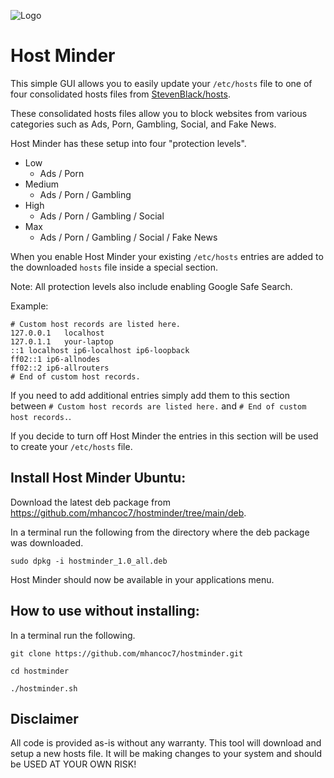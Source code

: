 ![Logo](https://raw.githubusercontent.com/mhancoc7/hostminder/main/hostminder.png)
# Host Minder

This simple GUI allows you to easily update your `/etc/hosts` file to one of four consolidated hosts files
from [StevenBlack/hosts](https://github.com/StevenBlack/hosts).

These consolidated hosts files allow you to block websites from various categories such as Ads, Porn, Gambling, Social,
and Fake News.

Host Minder has these setup into four "protection levels".

* Low
    * Ads / Porn
* Medium
    * Ads / Porn / Gambling
* High
    * Ads / Porn / Gambling / Social
* Max
    * Ads / Porn / Gambling / Social / Fake News

When you enable Host Minder your existing `/etc/hosts` entries are added to the downloaded `hosts` file inside a special
section.

Note: All protection levels also include enabling Google Safe Search.

Example:

```
# Custom host records are listed here.
127.0.0.1	localhost
127.0.1.1	your-laptop
::1	localhost ip6-localhost ip6-loopback
ff02::1 ip6-allnodes
ff02::2 ip6-allrouters
# End of custom host records.
```

If you need to add additional entries simply add them to this section between `# Custom host records are listed here.`
and `# End of custom host records.`.

If you decide to turn off Host Minder the entries in this section will be used to create your `/etc/hosts` file.

## Install Host Minder Ubuntu:

Download the latest deb package from https://github.com/mhancoc7/hostminder/tree/main/deb.

In a terminal run the following from the directory where the deb package was downloaded.

```sudo dpkg -i hostminder_1.0_all.deb```

Host Minder should now be available in your applications menu.

## How to use without installing:

In a terminal run the following.

```git clone https://github.com/mhancoc7/hostminder.git```

```cd hostminder```

```./hostminder.sh```

## Disclaimer

All code is provided as-is without any warranty. This tool will download and setup a new hosts file. It will be making
changes to your system and should be USED AT YOUR OWN RISK!
